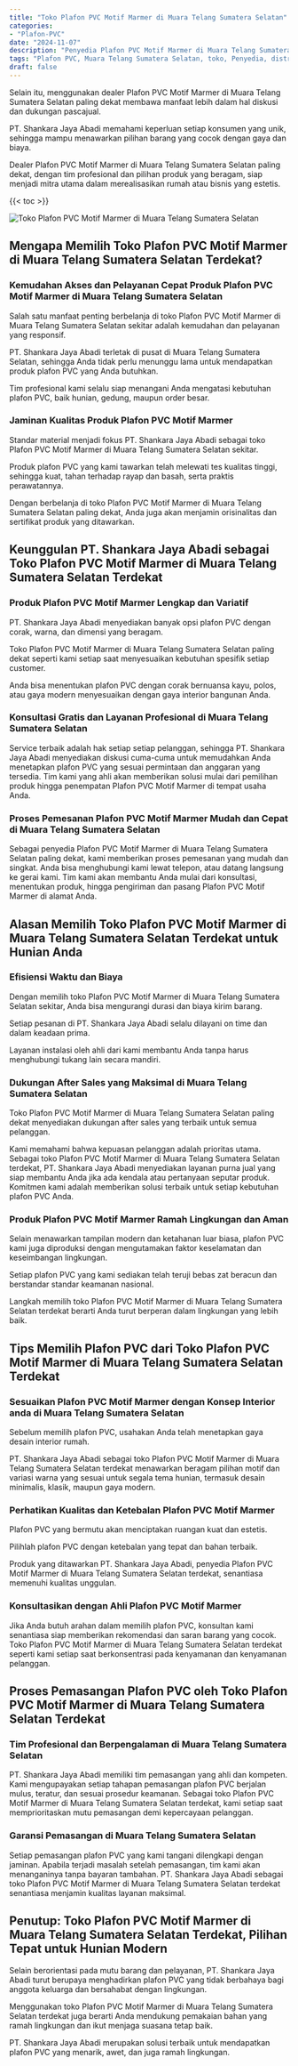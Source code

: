 ```yaml
---
title: "Toko Plafon PVC Motif Marmer di Muara Telang Sumatera Selatan"
categories: 
- "Plafon-PVC"
date: "2024-11-07"
description: "Penyedia Plafon PVC Motif Marmer di Muara Telang Sumatera Selatan bagi rumah, perkantoran, dan ritel. Produk terbaik, pilihan motif, warna modern, beserta servis instalasi ditangani oleh tim profesional dan jaminan resmi!|Layanan penyediaan Plafon PVC Motif Marmer di Muara Telang Sumatera Selatan bagi kebutuhan tempat tinggal, office, atau ritel, beserta produk berkualitas dan penempatan oleh teknisi berpengalaman serta garansi resmi.|Solusi Plafon PVC Motif Marmer di Muara Telang Sumatera Selatan yang terpercaya untuk rumah, kantor, dan gerai, dengan plafon terbaik dan penempatan dikerjakan oleh tim ahli dan garansi resmi.|Distribusi Plafon PVC Motif Marmer di Muara Telang Sumatera Selatan bagi rumah, office, serta ritel, dengan material terbaik dan instalasi dikerjakan oleh teknisi profesional, dilengkapi dengan kepastian resmi.}"
tags: "Plafon PVC, Muara Telang Sumatera Selatan, toko, Penyedia, distributor"
draft: false
---
```


Selain itu, menggunakan dealer Plafon PVC Motif Marmer di Muara Telang Sumatera Selatan paling dekat membawa manfaat lebih dalam hal diskusi dan dukungan pascajual.

PT. Shankara Jaya Abadi memahami keperluan setiap konsumen yang unik, sehingga mampu menawarkan pilihan barang yang cocok dengan gaya dan biaya.

Dealer Plafon PVC Motif Marmer di Muara Telang Sumatera Selatan paling dekat, dengan tim profesional dan pilihan produk yang beragam, siap menjadi mitra utama dalam merealisasikan rumah atau bisnis yang estetis.

{{< toc >}}

![Toko Plafon PVC Motif Marmer di Muara Telang Sumatera Selatan](/images/Plafon-PVC/Toko-Plafon-PVC-Motif-Marmer-di-Muara-Telang-Sumatera-Selatan.png)


## Mengapa Memilih Toko Plafon PVC Motif Marmer di Muara Telang Sumatera Selatan Terdekat?

### Kemudahan Akses dan Pelayanan Cepat Produk Plafon PVC Motif Marmer di Muara Telang Sumatera Selatan

Salah satu manfaat penting berbelanja di toko Plafon PVC Motif Marmer di Muara Telang Sumatera Selatan sekitar adalah kemudahan dan pelayanan yang responsif.

PT. Shankara Jaya Abadi terletak di pusat di Muara Telang Sumatera Selatan, sehingga Anda tidak perlu menunggu lama untuk mendapatkan produk plafon PVC yang Anda butuhkan.

Tim profesional kami selalu siap menangani Anda mengatasi kebutuhan plafon PVC, baik hunian, gedung, maupun order besar.

### Jaminan Kualitas Produk Plafon PVC Motif Marmer

Standar material menjadi fokus PT. Shankara Jaya Abadi sebagai toko Plafon PVC Motif Marmer di Muara Telang Sumatera Selatan sekitar.

Produk plafon PVC yang kami tawarkan telah melewati tes kualitas tinggi, sehingga kuat, tahan terhadap rayap dan basah, serta praktis perawatannya.

Dengan berbelanja di toko Plafon PVC Motif Marmer di Muara Telang Sumatera Selatan paling dekat, Anda juga akan menjamin orisinalitas dan sertifikat produk yang ditawarkan.

## Keunggulan PT. Shankara Jaya Abadi sebagai Toko Plafon PVC Motif Marmer di Muara Telang Sumatera Selatan Terdekat

### Produk Plafon PVC Motif Marmer Lengkap dan Variatif

PT. Shankara Jaya Abadi menyediakan banyak opsi plafon PVC dengan corak, warna, dan dimensi yang beragam.

Toko Plafon PVC Motif Marmer di Muara Telang Sumatera Selatan paling dekat seperti kami setiap saat menyesuaikan kebutuhan spesifik setiap customer.

Anda bisa menentukan plafon PVC dengan corak bernuansa kayu, polos, atau gaya modern menyesuaikan dengan gaya interior bangunan Anda.

### Konsultasi Gratis dan Layanan Profesional di Muara Telang Sumatera Selatan

Service terbaik adalah hak setiap setiap pelanggan, sehingga PT. Shankara Jaya Abadi menyediakan diskusi cuma-cuma untuk memudahkan Anda menetapkan plafon PVC yang sesuai permintaan dan anggaran yang tersedia. Tim kami yang ahli akan memberikan solusi mulai dari pemilihan produk hingga penempatan Plafon PVC Motif Marmer di tempat usaha Anda.

### Proses Pemesanan Plafon PVC Motif Marmer Mudah dan Cepat di Muara Telang Sumatera Selatan

Sebagai penyedia Plafon PVC Motif Marmer di Muara Telang Sumatera Selatan paling dekat, kami memberikan proses pemesanan yang mudah dan singkat. Anda bisa menghubungi kami lewat telepon, atau datang langsung ke gerai kami. Tim kami akan membantu Anda mulai dari konsultasi, menentukan produk, hingga pengiriman dan pasang Plafon PVC Motif Marmer di alamat Anda.

## Alasan Memilih Toko Plafon PVC Motif Marmer di Muara Telang Sumatera Selatan Terdekat untuk Hunian Anda

### Efisiensi Waktu dan Biaya

Dengan memilih toko Plafon PVC Motif Marmer di Muara Telang Sumatera Selatan sekitar, Anda bisa mengurangi durasi dan biaya kirim barang.

Setiap pesanan di PT. Shankara Jaya Abadi selalu dilayani on time dan dalam keadaan prima.

Layanan instalasi oleh ahli dari kami membantu Anda tanpa harus menghubungi tukang lain secara mandiri.

### Dukungan After Sales yang Maksimal di Muara Telang Sumatera Selatan

Toko Plafon PVC Motif Marmer di Muara Telang Sumatera Selatan paling dekat menyediakan dukungan after sales yang terbaik untuk semua pelanggan.

Kami memahami bahwa kepuasan pelanggan adalah prioritas utama. Sebagai toko Plafon PVC Motif Marmer di Muara Telang Sumatera Selatan terdekat, PT. Shankara Jaya Abadi menyediakan layanan purna jual yang siap membantu Anda jika ada kendala atau pertanyaan seputar produk. Komitmen kami adalah memberikan solusi terbaik untuk setiap kebutuhan plafon PVC Anda.

### Produk Plafon PVC Motif Marmer Ramah Lingkungan dan Aman

Selain menawarkan tampilan modern dan ketahanan luar biasa, plafon PVC kami juga diproduksi dengan mengutamakan faktor keselamatan dan keseimbangan lingkungan.

Setiap plafon PVC yang kami sediakan telah teruji bebas zat beracun dan berstandar standar keamanan nasional.

Langkah memilih toko Plafon PVC Motif Marmer di Muara Telang Sumatera Selatan terdekat berarti Anda turut berperan dalam lingkungan yang lebih baik.

## Tips Memilih Plafon PVC dari Toko Plafon PVC Motif Marmer di Muara Telang Sumatera Selatan Terdekat

### Sesuaikan Plafon PVC Motif Marmer dengan Konsep Interior anda di Muara Telang Sumatera Selatan

Sebelum memilih plafon PVC, usahakan Anda telah menetapkan gaya desain interior rumah.

PT. Shankara Jaya Abadi sebagai toko Plafon PVC Motif Marmer di Muara Telang Sumatera Selatan terdekat menawarkan beragam pilihan motif dan variasi warna yang sesuai untuk segala tema hunian, termasuk desain minimalis, klasik, maupun gaya modern.

### Perhatikan Kualitas dan Ketebalan Plafon PVC Motif Marmer

Plafon PVC yang bermutu akan menciptakan ruangan kuat dan estetis.

Pilihlah plafon PVC dengan ketebalan yang tepat dan bahan terbaik.

Produk yang ditawarkan PT. Shankara Jaya Abadi, penyedia Plafon PVC Motif Marmer di Muara Telang Sumatera Selatan terdekat, senantiasa memenuhi kualitas unggulan.

### Konsultasikan dengan Ahli Plafon PVC Motif Marmer

Jika Anda butuh arahan dalam memilih plafon PVC, konsultan kami senantiasa siap memberikan rekomendasi dan saran barang yang cocok. Toko Plafon PVC Motif Marmer di Muara Telang Sumatera Selatan terdekat seperti kami setiap saat berkonsentrasi pada kenyamanan dan kenyamanan pelanggan.

## Proses Pemasangan Plafon PVC oleh Toko Plafon PVC Motif Marmer di Muara Telang Sumatera Selatan Terdekat

### Tim Profesional dan Berpengalaman di Muara Telang Sumatera Selatan

PT. Shankara Jaya Abadi memiliki tim pemasangan yang ahli dan kompeten. Kami mengupayakan setiap tahapan pemasangan plafon PVC berjalan mulus, teratur, dan sesuai prosedur keamanan. Sebagai toko Plafon PVC Motif Marmer di Muara Telang Sumatera Selatan terdekat, kami setiap saat memprioritaskan mutu pemasangan demi kepercayaan pelanggan.

### Garansi Pemasangan di Muara Telang Sumatera Selatan

Setiap pemasangan plafon PVC yang kami tangani dilengkapi dengan jaminan. Apabila terjadi masalah setelah pemasangan, tim kami akan menanganinya tanpa bayaran tambahan. PT. Shankara Jaya Abadi sebagai toko Plafon PVC Motif Marmer di Muara Telang Sumatera Selatan terdekat senantiasa menjamin kualitas layanan maksimal.

## Penutup: Toko Plafon PVC Motif Marmer di Muara Telang Sumatera Selatan Terdekat, Pilihan Tepat untuk Hunian Modern

Selain berorientasi pada mutu barang dan pelayanan, PT. Shankara Jaya Abadi turut berupaya menghadirkan plafon PVC yang tidak berbahaya bagi anggota keluarga dan bersahabat dengan lingkungan.

Menggunakan toko Plafon PVC Motif Marmer di Muara Telang Sumatera Selatan terdekat juga berarti Anda mendukung pemakaian bahan yang ramah lingkungan dan ikut menjaga suasana tetap baik.

PT. Shankara Jaya Abadi merupakan solusi terbaik untuk mendapatkan plafon PVC yang menarik, awet, dan juga ramah lingkungan.